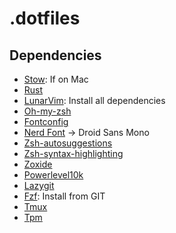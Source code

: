 # .dotfiles

## Dependencies

* [Stow](https://formulae.brew.sh/formula/stow): If on Mac 
* [Rust](https://www.rust-lang.org/tools/install)
* [LunarVim](https://www.lunarvim.org/docs/installation): Install all dependencies
* [Oh-my-zsh](https://ohmyz.sh/#install)
* [Fontconfig](https://formulae.brew.sh/formula/fontconfig)
* [Nerd Font](https://github.com/ronniedroid/getnf) -> Droid Sans Mono
* [Zsh-autosuggestions](https://github.com/zsh-users/zsh-autosuggestions/blob/master/INSTALL.md)
* [Zsh-syntax-highlighting](https://github.com/zsh-users/zsh-syntax-highlighting)
* [Zoxide](https://github.com/ajeetdsouza/zoxide)
* [Powerlevel10k](https://github.com/romkatv/powerlevel10k#oh-my-zsh)
* [Lazygit](https://github.com/jesseduffield/lazygit)
* [Fzf](https://github.com/junegunn/fzf#installation): Install from GIT
* [Tmux](https://github.com/tmux/tmux/wiki/Installing)
* [Tpm](https://github.com/tmux-plugins/tpm)
